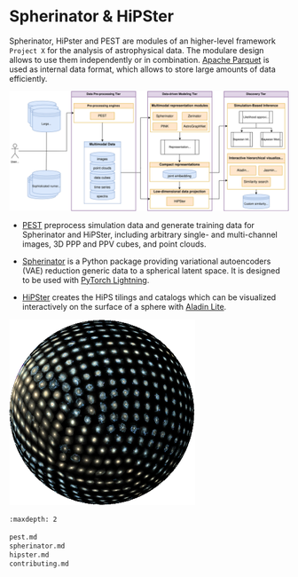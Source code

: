 # Spherinator & HiPSter

Spherinator, HiPster and PEST are modules of an higher-level framework `Project X` for the analysis of
astrophysical data. The modulare design allows to use them independently or in combination.
[Apache Parquet](https://parquet.apache.org/) is used as internal data format, which allows to store
large amounts of data efficiently.

![](assets/projectx_v2.svg)


- [PEST](https://github.com/HITS-AIN/PEST)
  preprocess simulation data and generate training data for Spherinator and HiPSter, including
  arbitrary single- and multi-channel images, 3D PPP and PPV cubes, and point clouds.

- [Spherinator](https://github.com/HITS-AIN/Spherinator)
  is a Python package providing variational autoencoders (VAE) reduction generic data to a spherical
  latent space. It is designed to be used with [PyTorch Lightning](https://lightning.ai/docs/pytorch/stable/).

- [HiPSter](https://github.com/HITS-AIN/HiPSter)
  creates the HiPS tilings and catalogs which can be visualized interactively on the
  surface of a sphere with [Aladin Lite](https://github.com/cds-astro/aladin-lite).



![](assets/P404_f2.png)

```{toctree}
:maxdepth: 2

pest.md
spherinator.md
hipster.md
contributing.md
```
